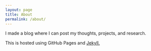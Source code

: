 ```yaml
---
layout: page
title: About
permalink: /about/
---
```


I made a blog where I can post my thoughts, projects, and research. 

This is hosted using GitHub Pages and [Jekyll.](https://github.com/jekyll/jekyll)


[jekyll-organization]: https://github.com/jekyll
